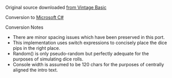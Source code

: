 Original source downloaded [from Vintage Basic](http://www.vintage-basic.net/games.html)

Conversion to [Microsoft C#](https://docs.microsoft.com/en-us/dotnet/csharp/)

Conversion Notes

- There are minor spacing issues which have been preserved in this port.
- This implementation uses switch expressions to concisely place the dice pips in the right place.
- Random() is only pseudo-random but perfectly adequate for the purposes of simulating dice rolls.
- Console width is assumed to be 120 chars for the purposes of centrally aligned the intro text.
